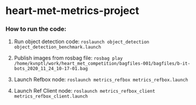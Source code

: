 # heart-met-metrics-project

### How to run the code:

1. Run object detection code:
`roslaunch object_detection object_detection_benchmark.launch`

2. Publish images from rosbag file:
`rosbag play /home/kvnptl/work/heart_met_competition/bagfiles-001/bagfiles/b-it-bots_2020_11_24_10-17-01.bag`

3. Launch Refbox node:
`roslaunch metrics_refbox metrics_refbox.launch`

4. Launch Ref Client node:
`roslaunch metrics_refbox_client metrics_refbox_client.launch`